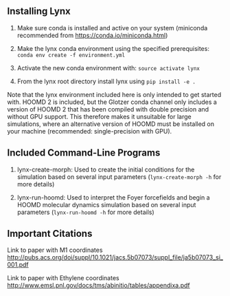 ## Installing Lynx

1) Make sure conda is installed and active on your system (miniconda recommended from https://conda.io/miniconda.html)

2) Make the lynx conda environment using the specified prerequisites: `conda env create -f environment.yml`

3) Activate the new conda environment with: `source activate lynx`

4) From the lynx root directory install lynx using `pip install -e .`

Note that the lynx environment included here is only intended to get started with. 
HOOMD 2 is included, but the Glotzer conda channel only includes a version of HOOMD 2 that has been compiled with double precision and without GPU support.
This therefore makes it unsuitable for large simulations, where an alternative version of HOOMD must be installed on your machine (recommended: single-precision with GPU).

## Included Command-Line Programs

1) lynx-create-morph: Used to create the initial conditions for the simulation based on several input parameters (`lynx-create-morph -h` for more details)

2) lynx-run-hoomd: Used to interpret the Foyer forcefields and begin a HOOMD molecular dynamics simulation based on several input parameters (`lynx-run-hoomd -h` for more details)


## Important Citations

Link to paper with M1 coordinates
http://pubs.acs.org/doi/suppl/10.1021/jacs.5b07073/suppl_file/ja5b07073_si_001.pdf

Link to paper with Ethylene coordinates
http://www.emsl.pnl.gov/docs/tms/abinitio/tables/appendixa.pdf
